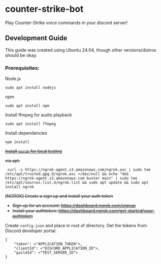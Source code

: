 # counter-strike-bot

Play Counter-Strike voice commands in your discord server!

## Development Guide

This guide was created using Ubuntu 24.04, though other versions/distros should be okay.

### Prerequisites:

Node.js

```
sudo apt install nodejs
```

npm

```
sudo apt install npm
```

Install ffmpeg for audio playback

```
sudo apt install ffmpeg
```

Install dependencies

```
npm install
```

~~[Install `ngrok` for local testing](https://ngrok.com/download)~~

~~via apt:~~

```
 curl -s https://ngrok-agent.s3.amazonaws.com/ngrok.asc | sudo tee /etc/apt/trusted.gpg.d/ngrok.asc >/dev/null && echo "deb https://ngrok-agent.s3.amazonaws.com buster main" | sudo tee /etc/apt/sources.list.d/ngrok.list && sudo apt update && sudo apt install ngrok
```

~~[NGROK] Create a sign up and install your auth token~~

-   ~~Sign up for an account: https://dashboard.ngrok.com/signup~~
-   ~~Install your authtoken: https://dashboard.ngrok.com/get-started/your-authtoken~~

Create `config.json` and place in root of directory. Get the tokens from Discord developer portal.

```
{
	"token": <"APPLICATION_TOKEN">,
	"clientId": <"DISCORD_APPLICATION_ID">,
	"guildId": <"TEST_SERVER_ID">
}
```

